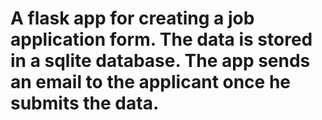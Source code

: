 # A flask app for creating a job application form. The data is stored in a sqlite database. The app sends an email to the applicant once he submits the data.